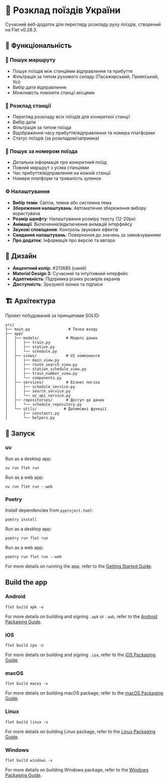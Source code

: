 # 🚂 Розклад поїздів України

Сучасний веб-додаток для перегляду розкладу руху поїздів, створений на Flet v0.28.3.

## 🎯 Функціональність

### 📍 Пошук маршруту
- Пошук поїздів між станціями відправлення та прибуття
- Фільтрація за типом рухомого складу (Пасажирський, Приміський, Усі)
- Вибір дати відправлення
- Можливість поміняти станції місцями

### 🚉 Розклад станції
- Перегляд розкладу всіх поїздів для конкретної станції
- Вибір дати
- Фільтрація за типом поїзда
- Відображення часу прибуття/відправлення та номера платформи
- Статус поїздів (за розкладом/затримка)

### 🔢 Пошук за номером поїзда
- Детальна інформація про конкретний поїзд
- Повний маршрут з усіма станціями
- Час прибуття/відправлення на кожній станції
- Номери платформ та тривалість зупинок

### ⚙️ Налаштування
- **Вибір теми**: Світла, темна або системна тема
- **Збереження налаштувань**: Автоматичне збереження вибору користувача
- **Розмір шрифту**: Налаштування розміру тексту (12-20px)
- **Анімації**: Включення/відключення анімацій інтерфейсу
- **Звукові сповіщення**: Контроль звукових ефектів
- **Скидання налаштувань**: Повернення до значень за замовчуванням
- **Про додаток**: Інформація про версію та автора

## 🎨 Дизайн

- **Акцентний колір**: #213685 (синій)
- **Material Design 3**: Сучасний та інтуїтивний інтерфейс
- **Адаптивність**: Підтримка різних розмірів екранів
- **Доступність**: Зрозумілі іконки та підписи

## 🏗️ Архітектура

Проект побудований за принципами SOLID:

```
src/
├── main.py                 # Точка входу
├── app/
│   ├── models/            # Моделі даних
│   │   ├── train.py
│   │   ├── station.py
│   │   └── schedule.py
│   ├── views/             # UI компоненти
│   │   ├── main_view.py
│   │   ├── route_search_view.py
│   │   ├── station_schedule_view.py
│   │   ├── train_number_view.py
│   │   └── components.py
│   ├── services/          # Бізнес логіка
│   │   ├── schedule_service.py
│   │   ├── search_service.py
│   │   └── uz_api_service.py
│   ├── repositories/      # Доступ до даних
│   │   └── schedule_repository.py
│   └── utils/            # Допоміжні функції
│       ├── constants.py
│       └── helpers.py
```

## 🚀 Запуск

### uv

Run as a desktop app:

```
uv run flet run
```

Run as a web app:

```
uv run flet run --web
```

### Poetry

Install dependencies from `pyproject.toml`:

```
poetry install
```

Run as a desktop app:

```
poetry run flet run
```

Run as a web app:

```
poetry run flet run --web
```

For more details on running the app, refer to the [Getting Started Guide](https://flet.dev/docs/getting-started/).

## Build the app

### Android

```
flet build apk -v
```

For more details on building and signing `.apk` or `.aab`, refer to the [Android Packaging Guide](https://flet.dev/docs/publish/android/).

### iOS

```
flet build ipa -v
```

For more details on building and signing `.ipa`, refer to the [iOS Packaging Guide](https://flet.dev/docs/publish/ios/).

### macOS

```
flet build macos -v
```

For more details on building macOS package, refer to the [macOS Packaging Guide](https://flet.dev/docs/publish/macos/).

### Linux

```
flet build linux -v
```

For more details on building Linux package, refer to the [Linux Packaging Guide](https://flet.dev/docs/publish/linux/).

### Windows

```
flet build windows -v
```

For more details on building Windows package, refer to the [Windows Packaging Guide](https://flet.dev/docs/publish/windows/).